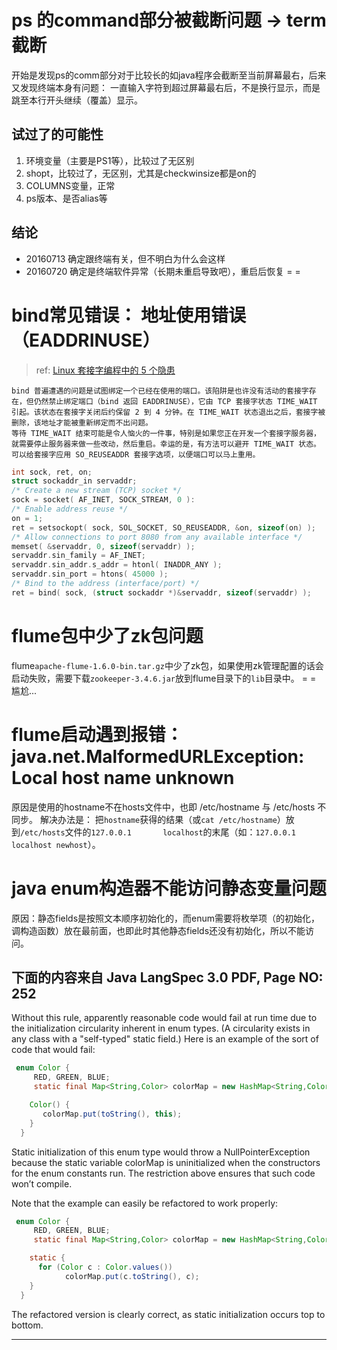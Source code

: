 

# ps 的command部分被截断问题 -> term截断
开始是发现ps的comm部分对于比较长的如java程序会截断至当前屏幕最右，后来又发现终端本身有问题： 一直输入字符到超过屏幕最右后，不是换行显示，而是跳至本行开头继续（覆盖）显示。

## 试过了的可能性
1. 环境变量（主要是PS1等），比较过了无区别
2. shopt，比较过了，无区别，尤其是checkwinsize都是on的
3. COLUMNS变量，正常
4. ps版本、是否alias等

## 结论
* 20160713 确定跟终端有关，但不明白为什么会这样
* 20160720 确定是终端软件异常（长期未重启导致吧），重启后恢复 = =

# bind常见错误： 地址使用错误（EADDRINUSE）
> ref: [Linux 套接字编程中的 5 个隐患](http://www.ibm.com/developerworks/cn/linux/l-sockpit/)

```
bind 普遍遭遇的问题是试图绑定一个已经在使用的端口。该陷阱是也许没有活动的套接字存在，但仍然禁止绑定端口（bind 返回 EADDRINUSE），它由 TCP 套接字状态 TIME_WAIT 引起。该状态在套接字关闭后约保留 2 到 4 分钟。在 TIME_WAIT 状态退出之后，套接字被删除，该地址才能被重新绑定而不出问题。
等待 TIME_WAIT 结束可能是令人恼火的一件事，特别是如果您正在开发一个套接字服务器，就需要停止服务器来做一些改动，然后重启。幸运的是，有方法可以避开 TIME_WAIT 状态。可以给套接字应用 SO_REUSEADDR 套接字选项，以便端口可以马上重用。
```

```c
int sock, ret, on;
struct sockaddr_in servaddr;
/* Create a new stream (TCP) socket */
sock = socket( AF_INET, SOCK_STREAM, 0 ):
/* Enable address reuse */
on = 1;
ret = setsockopt( sock, SOL_SOCKET, SO_REUSEADDR, &on, sizeof(on) );
/* Allow connections to port 8080 from any available interface */
memset( &servaddr, 0, sizeof(servaddr) );
servaddr.sin_family = AF_INET;
servaddr.sin_addr.s_addr = htonl( INADDR_ANY );
servaddr.sin_port = htons( 45000 );
/* Bind to the address (interface/port) */
ret = bind( sock, (struct sockaddr *)&servaddr, sizeof(servaddr) );
```

# flume包中少了zk包问题
flume`apache-flume-1.6.0-bin.tar.gz`中少了zk包，如果使用zk管理配置的话会启动失败，需要下载`zookeeper-3.4.6.jar`放到flume目录下的`lib`目录中。
= = 尴尬...

# flume启动遇到报错： java.net.MalformedURLException: Local host name unknown
原因是使用的hostname不在hosts文件中，也即 /etc/hostname 与 /etc/hosts 不同步。
解决办法是： 把`hostname`获得的结果（或`cat /etc/hostname`）放到`/etc/hosts`文件的`127.0.0.1       localhost`的末尾（如：`127.0.0.1       localhost newhost`）。

# java enum构造器不能访问静态变量问题

原因：静态fields是按照文本顺序初始化的，而enum需要将枚举项（的初始化，调构造函数）放在最前面，也即此时其他静态fields还没有初始化，所以不能访问。

下面的内容来自 Java LangSpec 3.0 PDF, Page NO: 252
---

Without this rule, apparently reasonable code would fail at run time due to the initialization circularity inherent in enum types. (A circularity exists in any class with a "self-typed" static field.) Here is an example of the sort of code that would fail:

```java
 enum Color {
     RED, GREEN, BLUE;
     static final Map<String,Color> colorMap = new HashMap<String,Color>();

    Color() {
       colorMap.put(toString(), this);
    }
  }
```
Static initialization of this enum type would throw a NullPointerException because the static variable colorMap is uninitialized when the constructors for the enum constants run. The restriction above ensures that such code won’t compile.

Note that the example can easily be refactored to work properly:

```java
 enum Color {
     RED, GREEN, BLUE;
     static final Map<String,Color> colorMap = new HashMap<String,Color>();

    static {
      for (Color c : Color.values())
            colorMap.put(c.toString(), c);
    }
  }
```
The refactored version is clearly correct, as static initialization occurs top to bottom.

---
